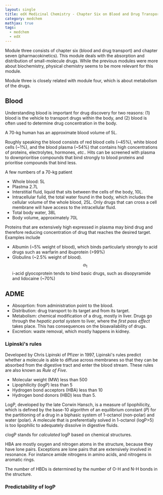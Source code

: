 ```yaml
---
layout: single
title: edX Medicinal Chemistry - Chapter Six on Blood and Drug Transport
category: medchem
mathjax: true
tags: 
  - medchem
  - edX
---
```


Module three consists of chapter six (blood and drug transport) and chapter seven (pharmacokinetics). This module deals with the absorption and distribution of small-molecule drugs. While the previous modules were more about biochemistry, physical chemistry seems to be more relevant for this module.

Module three is closely related with module four, which is about metabolism of the drugs.

## Blood

Understanding blood is important for drug discovery for two reasons: (1) blood is the vehicle to transport drugs within the body, and (2) blood is often used to determine drug concentration in the body.

A 70-kg human has an approximate blood volume of 5L.

Roughly speaking the blood consists of red blood cells (~45%), white blood cells (~1%), and the blood plasma (~54%) that contains high concentrations of proteins, electrolytes, hormones, *etc*.. Hits can be screened with plasma to downprioritise compounds that bind strongly to blood proteins and prioritise compounds that bind less.

A few numbers of a 70-kg patient
* Whole blood: 5L
* Plastma 2.7L
* Interstitial fluid, liquid that sits between the cells of the body, 10L.
* Intracellular fuild, the total water found in the body, which includes the cellular volume of the whole blood, 25L. Only drugs that can cross a cell membrane will have access to the intracellular fluid.
* Total body water, 38L
* Body volume, approximately 70L

Proteins that are extensively high expressed in plasma may bind drug and therefore reducing concentration of drug that reaches the desired target. Examples include
* Albumin (~5% weight of blood), which binds particularly strongly to acid drugs such as warfarin and ibuprotein (>99%)
* Globulins (~2.5% weight of blood). $$ \alpha_{1} $$i-acid glyocoprotein tends to bind basic drugs, such as disopyramide and lidocaine (~70%)

## ADME

* Absoprtion: from administration point to the blood.
* Distribution: drug transport to its target and from its target.
* Metabolism: chemical modification of a drug, mostly in liver. Drugs go through the *hepatic portal system* to liver, where the *first pass effect* takes place. This has consequences on the bioavailability of drugs. 
* Excretion: waste removal, which mostly happens in kidney.

### Lipinski's rules

Developed by Chris Lipinski of Pfizer in 1997, Lipinski's rules predict whether a molecule is able to diffuse across membranes so that they can be absorbed from the digestive tract and enter the blood stream. These rules are also known as *Rule of Five*.

* Molecular weight (MW) less than 500
* Lipophilicity (logP) less than 5
* Hydrogen bond acceptors (HBA) less than 10
* Hydrogen bond donors (HBD) less than 5.

LogP, developed by the late Corwin Hansch, is a measure of lipophilicity, which is defined by the base-10 algorithm of an equilibrium constant (*P*) for the partitioning of a drug in a biphasic system of 1-octanol (non-polar) and water (polar). A molecule that is preferentially solved in 1-octanol (logP>5) is too lipophilic to adequately dissolve in digestive fluids.

clogP stands for *calculated* logP based on chemical structures.

HBA are mostly oxygen and nitrogen atoms in the structure, because they have lone pairs. Exceptions are lone pairs that are extensively involved in resonance. For instance amide nitrogens in amino acids, and nitrogens in aromatic rings. 

The number of HBDs is determined by the number of O-H and N-H bonds in the structure.

### Predictability of logP
